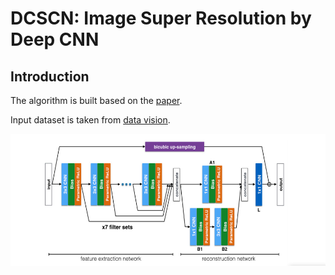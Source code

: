 # DCSCN: Image Super Resolution by Deep CNN

## Introduction
The algorithm is built based on the [paper](https://arxiv.org/ftp/arxiv/papers/1707/1707.05425.pdf).

Input dataset is taken from [data vision](https://data.vision.ee.ethz.ch/cvl/DIV2K/).

![Screenshot](docs/Model_Overview.png)


